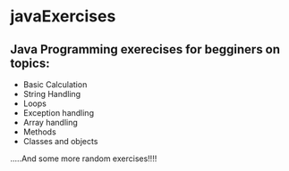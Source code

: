 # javaExercises
## Java Programming exerecises for begginers on topics: 

* Basic Calculation
* String Handling
* Loops
* Exception handling
* Array handling
* Methods
* Classes and objects

.....And some more random exercises!!!! 
